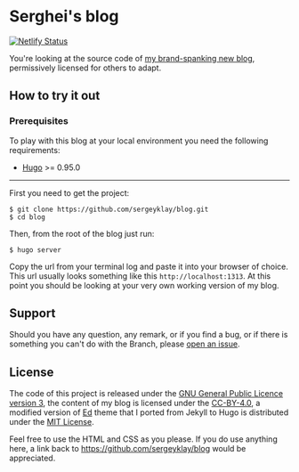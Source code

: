 # Serghei's blog

[![Netlify Status][netlify-badge]][deploy-status]

You're looking at the source code of [my brand-spanking new blog][blog],
permissively licensed for others to adapt.

## How to try it out

### Prerequisites

To play with this blog at your local environment you need the following
requirements:

- [Hugo][hugo] >= 0.95.0

---

First you need to get the project:

```shell
$ git clone https://github.com/sergeyklay/blog.git
$ cd blog
```

Then, from the root of the blog just run:

```shell
$ hugo server
```

Copy the url from your terminal log and paste it into your browser of choice.
This url usually looks something like this `http://localhost:1313`. At this
point you should be looking at your very own working version of my blog.

## Support

Should you have any question, any remark, or if you find a bug, or if
there is something you can't do with the Branch, please [open an issue][issues].

## License

The code of this project is released under the
[GNU General Public Licence version 3][gpl], the content of my blog is licensed
under the [CC-BY-4.0][cc-by-4.0], a modified version of [Ed][ed] theme that I
ported from Jekyll to Hugo is distributed under the
[MIT License][orig-ed-licence].

Feel free to use the HTML and CSS as you please.
If you do use anything here, a link back to https://github.com/sergeyklay/blog
would be appreciated.

[netlify-badge]: https://api.netlify.com/api/v1/badges/30629dcb-5a8d-4e2c-8089-f600b50e006b/deploy-status
[deploy-status]: https://app.netlify.com/sites/serghei/deploys
[blog]: https://serghei.blog/?utm_source=github.com&utm_campaign=repo_readme&utm_medium=smm
[hugo]: http://gohugo.io
[issues]: https://github.com/sergeyklay/blog/issues
[gpl]: https://choosealicense.com/licenses/gpl-3.0/
[cc-by-4.0]: https://creativecommons.org/licenses/by/4.0
[ed]: https://github.com/minicomp/ed
[orig-ed-licence]: https://github.com/minicomp/ed/blob/bedbc4c6870174451368fc51ecccd8bad5a36bdf/LICENSE.md

